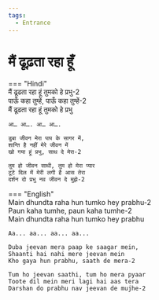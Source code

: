 ```yaml
---  
tags:  
  - Entrance  
---  
```

# मैं ढूढ़ता रहा हूँ  

=== "Hindi"  
    मैं ढूढता रहा हूं तुमको हे प्रभु-2  
    पाऊँ कहा तुम्हें, पाऊँ कहा तुम्हें-2  
    मैं ढूढता रहा हूं तुमको हे प्रभु  

    आ… आ…. आ… आ….  

    डुबा जीवन मेरा पाप के सागर में,  
    शान्ति है नहीं मेरे जीवन में  
    खो गया हूं प्रभु, साथ दे मेरा-2  

    तुम हो जीवन साथी, तुम हो मेरा प्यार  
    टूटे दिल में मेरी लगी है आस तेरा  
    दर्शन दो प्रभु नव जीवन दे मुझे-2  

=== "English"  
    Main dhundta raha hun tumko hey prabhu-2  
    Paun kaha tumhe, paun kaha tumhe-2  
    Main dhundta raha hun tumko hey prabhu  

    Aa... aa... aa... aa...  

    Duba jeevan mera paap ke saagar mein,  
    Shaanti hai nahi mere jeevan mein  
    Kho gaya hun prabhu, saath de mera-2  

    Tum ho jeevan saathi, tum ho mera pyaar  
    Toote dil mein meri lagi hai aas tera  
    Darshan do prabhu nav jeevan de mujhe-2  